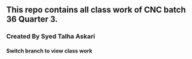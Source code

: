 ## This repo contains all class work of CNC batch 36 Quarter 3.
### Created By Syed Talha Askari

#### Switch branch to view class work